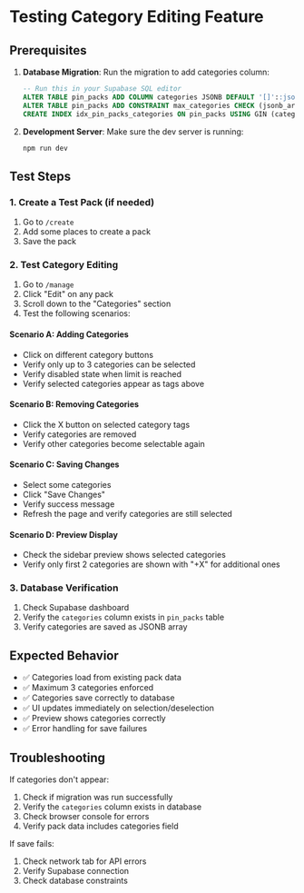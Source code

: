 # Testing Category Editing Feature

## Prerequisites

1. **Database Migration**: Run the migration to add categories column:
   ```sql
   -- Run this in your Supabase SQL editor
   ALTER TABLE pin_packs ADD COLUMN categories JSONB DEFAULT '[]'::jsonb;
   ALTER TABLE pin_packs ADD CONSTRAINT max_categories CHECK (jsonb_array_length(categories) <= 3);
   CREATE INDEX idx_pin_packs_categories ON pin_packs USING GIN (categories);
   ```

2. **Development Server**: Make sure the dev server is running:
   ```bash
   npm run dev
   ```

## Test Steps

### 1. Create a Test Pack (if needed)
1. Go to `/create`
2. Add some places to create a pack
3. Save the pack

### 2. Test Category Editing
1. Go to `/manage`
2. Click "Edit" on any pack
3. Scroll down to the "Categories" section
4. Test the following scenarios:

#### Scenario A: Adding Categories
- Click on different category buttons
- Verify only up to 3 categories can be selected
- Verify disabled state when limit is reached
- Verify selected categories appear as tags above

#### Scenario B: Removing Categories
- Click the X button on selected category tags
- Verify categories are removed
- Verify other categories become selectable again

#### Scenario C: Saving Changes
- Select some categories
- Click "Save Changes"
- Verify success message
- Refresh the page and verify categories are still selected

#### Scenario D: Preview Display
- Check the sidebar preview shows selected categories
- Verify only first 2 categories are shown with "+X" for additional ones

### 3. Database Verification
1. Check Supabase dashboard
2. Verify the `categories` column exists in `pin_packs` table
3. Verify categories are saved as JSONB array

## Expected Behavior

- ✅ Categories load from existing pack data
- ✅ Maximum 3 categories enforced
- ✅ Categories save correctly to database
- ✅ UI updates immediately on selection/deselection
- ✅ Preview shows categories correctly
- ✅ Error handling for save failures

## Troubleshooting

If categories don't appear:
1. Check if migration was run successfully
2. Verify the `categories` column exists in database
3. Check browser console for errors
4. Verify pack data includes categories field

If save fails:
1. Check network tab for API errors
2. Verify Supabase connection
3. Check database constraints 